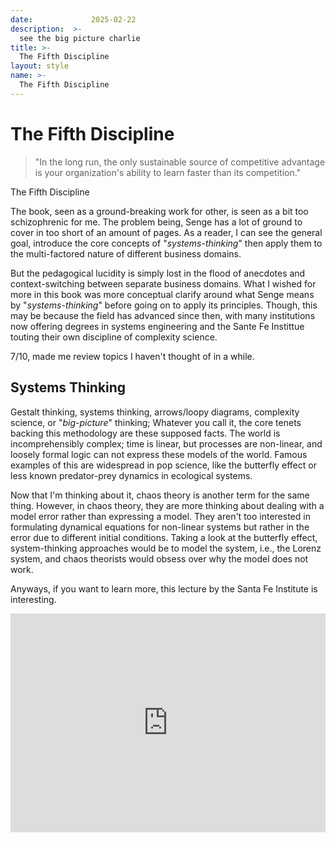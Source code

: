 ```yaml
---
date:             2025-02-22
description:  >-
  see the big picture charlie 
title: >-
  The Fifth Discipline 
layout: style
name: >-
  The Fifth Discipline 
---
```



# The Fifth Discipline

> "In the long run, the only sustainable source of competitive advantage is your organization's ability to learn faster than its competition."
<figcaption class="blockquote-footer">The Fifth Discipline</figcaption>

The book, seen as a ground-breaking work for other, is seen as a bit too schizophrenic for me. The problem being, Senge has a lot of ground to cover in too short of an amount of pages. As a reader, I can see the general goal, introduce the core concepts of "*systems-thinking*" then apply them to the multi-factored nature of different business domains. 

But the pedagogical lucidity is simply lost in the flood of anecdotes and context-switching between separate business domains. What I wished for more in this book was more conceptual clarify around what Senge means by "*systems-thinking*" before going on to apply its principles. Though, this may be because the field has advanced since then, with many institutions now offering degrees in systems engineering and the Sante Fe Instittue touting their own discipline of complexity science.

7/10, made me review topics I haven't thought of in a while. 

## Systems Thinking 

Gestalt thinking, systems thinking, arrows/loopy diagrams, complexity science, or "*big-picture*" thinking; Whatever you call it, the core tenets backing this methodology are these supposed facts. The world is incomprehensibly complex; time is linear, but processes are non-linear, and loosely formal logic can not express these models of the world. Famous examples of this are widespread in pop science, like the butterfly effect or less known predator-prey dynamics in ecological systems.

Now that I'm thinking about it, chaos theory is another term for the same thing. However, in chaos theory, they are more thinking about dealing with a model error rather than expressing a model. They aren't too interested in formulating dynamical equations for non-linear systems but rather in the error due to different initial conditions. Taking a look at the butterfly effect, system-thinking approaches would be to model the system, i.e., the Lorenz system, and chaos theorists would obsess over why the model does not work.

Anyways, if you want to learn more, this lecture by the Santa Fe Institute is interesting.

<iframe class="py-3" width="100%" height="350" src="https://www.youtube.com/embed/JR93X7xK05o?si=Mah-Vwxr8nzkDU2W" title="YouTube video player" frameborder="0" allow="accelerometer; autoplay; clipboard-write; encrypted-media; gyroscope; picture-in-picture; web-share" referrerpolicy="strict-origin-when-cross-origin" allowfullscreen></iframe>